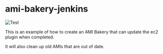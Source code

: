 # ami-bakery-jenkins

![Test](https://github.com/keefbaker/ami-bakery-jenkins/workflows/Test/badge.svg)

This is an example of how to create an AMI Bakery that can update the ec2 plugin when completed.

It will also clean up old AMIs that are out of date.